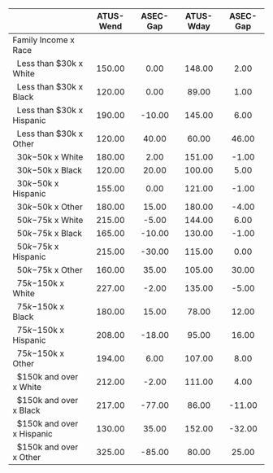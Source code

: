 
|                      |    ATUS-Wend |     ASEC-Gap |    ATUS-Wday |     ASEC-Gap |
| -------------------- | :----------: | :----------: | :----------: | :----------: |
| Family Income x Race |              |              |              |              |
| &nbsp;&nbsp;Less than $30k x White |       150.00 |         0.00 |       148.00 |         2.00 |
| &nbsp;&nbsp;Less than $30k x Black |       120.00 |         0.00 |        89.00 |         1.00 |
| &nbsp;&nbsp;Less than $30k x Hispanic |       190.00 |       -10.00 |       145.00 |         6.00 |
| &nbsp;&nbsp;Less than $30k x Other |       120.00 |        40.00 |        60.00 |        46.00 |
| &nbsp;&nbsp;$30k-$50k x White |       180.00 |         2.00 |       151.00 |        -1.00 |
| &nbsp;&nbsp;$30k-$50k x Black |       120.00 |        20.00 |       100.00 |         5.00 |
| &nbsp;&nbsp;$30k-$50k x Hispanic |       155.00 |         0.00 |       121.00 |        -1.00 |
| &nbsp;&nbsp;$30k-$50k x Other |       180.00 |        15.00 |       180.00 |        -4.00 |
| &nbsp;&nbsp;$50k-$75k x White |       215.00 |        -5.00 |       144.00 |         6.00 |
| &nbsp;&nbsp;$50k-$75k x Black |       165.00 |       -10.00 |       130.00 |        -1.00 |
| &nbsp;&nbsp;$50k-$75k x Hispanic |       215.00 |       -30.00 |       115.00 |         0.00 |
| &nbsp;&nbsp;$50k-$75k x Other |       160.00 |        35.00 |       105.00 |        30.00 |
| &nbsp;&nbsp;$75k-$150k x White |       227.00 |        -2.00 |       135.00 |        -5.00 |
| &nbsp;&nbsp;$75k-$150k x Black |       180.00 |        15.00 |        78.00 |        12.00 |
| &nbsp;&nbsp;$75k-$150k x Hispanic |       208.00 |       -18.00 |        95.00 |        16.00 |
| &nbsp;&nbsp;$75k-$150k x Other |       194.00 |         6.00 |       107.00 |         8.00 |
| &nbsp;&nbsp;$150k and over x White |       212.00 |        -2.00 |       111.00 |         4.00 |
| &nbsp;&nbsp;$150k and over x Black |       217.00 |       -77.00 |        86.00 |       -11.00 |
| &nbsp;&nbsp;$150k and over x Hispanic |       130.00 |        35.00 |       152.00 |       -32.00 |
| &nbsp;&nbsp;$150k and over x Other |       325.00 |       -85.00 |        80.00 |        25.00 |

